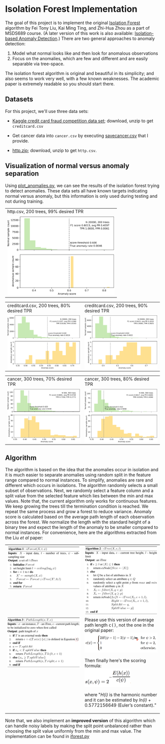 # Isolation Forest Implementation


The goal of this project is to implement the original [Isolation Forest](IsolationForestPaper.pdf) algorithm by Fei Tony Liu, Kai Ming Ting, and Zhi-Hua Zhou as a part of MSDS689 course.  (A later version of this work is also available: [Isolation-based Anomaly Detection](http://citeseerx.ist.psu.edu/viewdoc/download?doi=10.1.1.673.5779&rep=rep1&type=pdf).) There are two general approaches to anomaly detection: 

1. Model what normal looks like and then look for anomalous observations
2. Focus on the anomalies, which are few and different and are easily separable via tree-space.

The isolation forest algorithm is original and beautiful in its simplicity; and also seems to work very well, with a few known weaknesses. The academic paper is extremely readable so you should start there.

## Datasets

For this project, we'll use three data sets:

* [Kaggle credit card fraud competition data set](https://www.kaggle.com/mlg-ulb/creditcardfraud); download, unzip to get `creditcard.csv`

* Get cancer data into `cancer.csv` by executing [savecancer.csv](https://github.com/parrt/msds689/blob/master/projects/iforest/savecancer.py) that I provide.

* [http.zip](https://github.com/parrt/msds689/blob/master/projects/iforest/http.zip); download, unzip to get `http.csv`.


## Visualization of normal versus anomaly separation

Using [plot_anomalies.py](https://github.com/parrt/msds689/blob/master/projects/iforest/plot_anomalies.py), we can see the results of the isolation forest trying to detect anomalies. These data sets all have known targets indicating normal versus anomaly, but this information is only used during testing and not during training. 

<center>
<table border="0">
<tr><td>http.csv, 200 trees, 99% desired TPR</td></tr>
<tr>
<td border=0>
<a href="images/http-200-99.svg"><img src="images/http-200-99.svg" width="350"></a>
</tr>
</table>
</center>

<table border="0">
<tr><td>creditcard.csv, 200 trees, 80% desired TPR</td><td>creditcard.csv, 200 trees, 90% desired TPR</td></tr>
<tr>
<td border=0>
<a href="images/creditcard-200-80.svg"><img src="images/creditcard-200-80.svg" width="350"></a>
<td border=0>
<a href="images/creditcard-200-90.svg"><img src="images/creditcard-200-90.svg" width="350"></a>
</tr>
</table>

<table border="0">
<tr><td> cancer, 300 trees, 70% desired TPR</td><td> cancer, 300 trees, 80% desired TPR</td></tr>
<tr>
<td border=0>
<a href="images/cancer-300-70.svg"><img src="images/cancer-300-70.svg" width="350"></a>
<td border=0>
<a href="images/cancer-300-80.svg"><img src="images/cancer-300-80.svg" width="350"></a>
</tr>
</table>

## Algorithm

The algorithm is based on the idea that the anomalies occur in isolation and it is much easier to separate anomalies using random split in the feature range compared to normal instances. To simplify, anomalies are rare and different which occurs in isolations. The algorithm randomly selects a small subset of observations. Next, we randomly select a feature column and a split value from the selected feature which lies between the min and max values. Note that, the current algorithm only works for continuous features. We keep growing the trees till the termination condition is reached. We repeat the same process and grow a forest to reduce variance. Anomaly score is calculated based on the average path length of each observation across the forest. We normalize the length with the standard height of a binary tree and expect the length of the anomaly to be smaller compared to normal instances. For convenience, here are the algorithms extracted from the Liu *et al* paper:

<table border="0">
<tr>
<td width="50%" valign="top"><img src="images/iForest.png" width="350"></td><td width="50%" valign="top"><img src="images/iTree.png" width="350"></td>
</tr>
<tr>
<td valign="top">
<img src="images/PathLength.png" width="350">
</td>
<td valign="top">
Please use this version of average path length <tt>c()</tt>, not the one in the original paper:<br>
<img src="images/avgPathLength.png" width="320">

<p>Then finally here's the scoring formula:<br>

<img src="images/score.png" width="150">

<p>where "<i>H(i)</i> is the harmonic number and it can be estimated by <i>ln(i)</i> + 0.5772156649 (Euler’s constant)."
</td>
</tr>
</table>

Note that, we also implement an **improved version** of this algorithm which can handle noisy labels by making the split point unbalanced rather than choosing the split value uniformly from the min and max value. The implementation can be found in [iforest.py](iforest.py)

